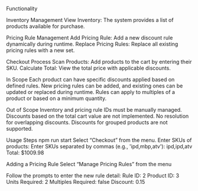
Functionality

Inventory Management
 View Inventory:
The system provides a list of products available for purchase.

Pricing Rule Management
 Add Pricing Rule:
  Add a new discount rule dynamically during runtime.
 Replace Pricing Rules:
  Replace all existing pricing rules with a new set.

Checkout Process
  Scan Products:
   Add products to the cart by entering their SKU.
  Calculate Total:
   View the total price with applicable discounts.

In Scope
Each product can have specific discounts applied based on defined rules.
New pricing rules can be added, and existing ones can be updated or replaced during runtime.
Rules can apply to multiples of a product or based on a minimum quantity.

Out of Scope
Inventory and pricing rule IDs must be manually managed.
Discounts based on the total cart value are not implemented.
No resolution for overlapping discounts.
Discounts for grouped products are not supported.

Usage Steps
npm run start
Select “Checkout” from the menu.
Enter SKUs of products:
Enter SKUs separated by commas (e.g., 'ipd,mbp,atv'): ipd,ipd,atv
Total: $1009.98

Adding a Pricing Rule
Select “Manage Pricing Rules” from the menu

Follow the prompts to enter the new rule detail:
Rule ID: 2
Product ID: 3
Units Required: 2
Multiples Required: false
Discount: 0.15
